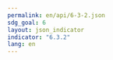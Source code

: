 ```yaml
---
permalink: en/api/6-3-2.json
sdg_goal: 6
layout: json_indicator
indicator: "6.3.2"
lang: en
---
```

